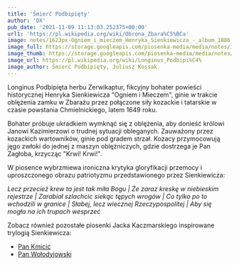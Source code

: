 ```yaml
---
title: 'Śmierć Podbipięty'
author: 'DX'
pub_date: '2021-11-09 11:13:03.252375+00:00'
url1: 'https://pl.wikipedia.org/wiki/Obrona_Zbara%C5%BCa'
image: notes/1623px-Ogniem_i_mieczem_Henryka_Sienkiewicza_-_album_1886_58315384_cropped.jpg
image_full: https://storage.googleapis.com/piosenka-media/media/notes/1623px-Ogniem_i_mieczem_Henryka_Sienkiewicza_-_album_1886_58315384_cropped.jpg
image_thumb: https://storage.googleapis.com/piosenka-media/media/notes/1623px-Ogniem_i_mieczem_Henryka_Sienkiewicza_-_album_1886_58315384_cropped.jpg.0x300_q85_upscale.jpg
image_url: https://pl.wikipedia.org/wiki/Longinus_Podbipi%C4%
image_author: Śmierć Podbipięty, Juliusz Kossak
---
```


Longinus Podbipięta herbu Zerwikaptur, fikcyjny bohater powieści historycznej Henryka Sienkiewicza "Ogniem i Mieczem", ginie w trakcie oblężenia zamku w Zbarażu przez połączone siły kozackie i tatarskie w czasie powstania Chmielnickiego, latem 1649 roku.

Bohater próbuje ukradkiem wymknąć się z oblężenia, aby donieść królowi Janowi Kazimierzowi o trudnej sytuacji obleganych. Zauważony przez kozackich wartowników, ginie pod gradem strzał. Kozacy przymocowują jęgo zwłoki do jednej z maszyn oblężniczych, gdzie dostrzega je Pan Zagłoba, krzycząc "Krwi! Krwi!".

W piosence wybrzmiewa ironiczna krytyka gloryfikacji przemocy i uproszczonego obrazu patriotyzmu przedstawionego przez Sienkiewicza:

_Lecz przecież krew ta jest tak miła Bogu |_
_Że zaraz kreskę w niebieskim rejestrze |_
_Zarabiał szlachcic siekąc tępych wrogów |_
_Co tylko po to wchodzili w granice |_
_Słabej, lecz wiecznej Rzeczypospolitej |_ 
_Aby się mogła na ich trupach wesprzeć_

Zobacz również pozostałe piosenki Jacka Kaczmarskiego inspirowane trylogią Sienkiewicza:

- [Pan Kmicic](https://www.piosenkaztekstem.pl/opracowanie/jacek\-kaczmarski\-pan\-kmicic/)
 - [Pan Wołodyjowski](https://www.piosenkaztekstem.pl/opracowanie/jacek\-kaczmarski\-pan\-wolodyjowski/)